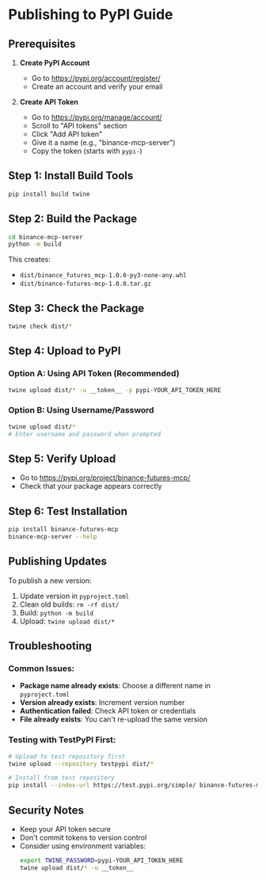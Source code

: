 # Publishing to PyPI Guide

## Prerequisites

1. **Create PyPI Account**
   - Go to https://pypi.org/account/register/
   - Create an account and verify your email

2. **Create API Token**
   - Go to https://pypi.org/manage/account/
   - Scroll to "API tokens" section
   - Click "Add API token"
   - Give it a name (e.g., "binance-mcp-server")
   - Copy the token (starts with `pypi-`)

## Step 1: Install Build Tools

```bash
pip install build twine
```

## Step 2: Build the Package

```bash
cd binance-mcp-server
python -m build
```

This creates:
- `dist/binance_futures_mcp-1.0.0-py3-none-any.whl`
- `dist/binance-futures-mcp-1.0.0.tar.gz`

## Step 3: Check the Package

```bash
twine check dist/*
```

## Step 4: Upload to PyPI

### Option A: Using API Token (Recommended)
```bash
twine upload dist/* -u __token__ -p pypi-YOUR_API_TOKEN_HERE
```

### Option B: Using Username/Password
```bash
twine upload dist/*
# Enter username and password when prompted
```

## Step 5: Verify Upload

- Go to https://pypi.org/project/binance-futures-mcp/
- Check that your package appears correctly

## Step 6: Test Installation

```bash
pip install binance-futures-mcp
binance-mcp-server --help
```

## Publishing Updates

To publish a new version:

1. Update version in `pyproject.toml`
2. Clean old builds: `rm -rf dist/`
3. Build: `python -m build`
4. Upload: `twine upload dist/*`

## Troubleshooting

### Common Issues:
- **Package name already exists**: Choose a different name in `pyproject.toml`
- **Version already exists**: Increment version number
- **Authentication failed**: Check API token or credentials
- **File already exists**: You can't re-upload the same version

### Testing with TestPyPI First:
```bash
# Upload to test repository first
twine upload --repository testpypi dist/*

# Install from test repository
pip install --index-url https://test.pypi.org/simple/ binance-futures-mcp
```

## Security Notes

- Keep your API token secure
- Don't commit tokens to version control
- Consider using environment variables:
  ```bash
  export TWINE_PASSWORD=pypi-YOUR_API_TOKEN_HERE
  twine upload dist/* -u __token__
  ```
